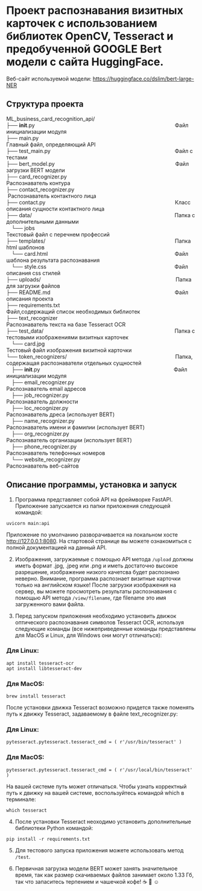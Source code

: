 # Проект распознавания визитных карточек с использованием библиотек OpenCV, Tesseract и предобученной GOOGLE Bert модели с сайта HuggingFace.
Веб-сайт используемой модели: https://huggingface.co/dslim/bert-large-NER

## Структура проекта
ML_business_card_recognition_api/ </br>
├── __init__.py  &emsp;&emsp;&emsp;&emsp;&emsp;&emsp;&emsp;&emsp;&emsp;&emsp;&emsp;&emsp;&emsp;&emsp;&emsp;&emsp;&emsp;&emsp;&emsp;&emsp;&emsp;&emsp;&emsp;&emsp;&emsp;&emsp;                             Файл инициализации модуля </br>
├── main.py &emsp;&emsp;&emsp;&emsp;&emsp;&emsp;&emsp;&emsp;&emsp;&emsp;&emsp;&emsp;&emsp;&emsp;&emsp;&emsp;&emsp;&emsp;&emsp;&emsp;&emsp;&emsp;&emsp;&emsp;&emsp;&ensp;                          Главный файл, определяющий API </br>
├── test_main.py &emsp;&emsp;&emsp;&emsp;&emsp;&emsp;&emsp;&emsp;&emsp;&emsp;&emsp;&emsp;&emsp;&emsp;&emsp;&emsp;&emsp;&emsp;&emsp;&emsp;&emsp;&emsp;&emsp;                            Файл с тестами</br>
├── bert_model.py &emsp;&emsp;&emsp;&emsp;&emsp;&emsp;&emsp;&emsp;&emsp;&emsp;&emsp;&emsp;&emsp;&emsp;&emsp;&emsp;&emsp;&emsp;&emsp;&emsp;&emsp;&emsp;&nbsp;                           Файл загрузки BERT модели </br>
├── card_recognizer.py &emsp;&emsp;&emsp;&emsp;&emsp;&emsp;&emsp;&emsp;&emsp;&emsp;&emsp;&emsp;&emsp;&emsp;&emsp;&emsp;&emsp;&emsp;&emsp;&emsp; Распознаватель контура </br>
├── contact_recognizer.py &emsp;&emsp;&emsp;&emsp;&emsp;&emsp;&emsp;&emsp;&emsp;&emsp;&emsp;&emsp;&emsp;&emsp;&emsp;&emsp;&emsp;&emsp;&ensp;&nbsp;Распознаватель контактного лица</br>
├── contact.py  &emsp;&emsp;&emsp;&emsp;&emsp;&emsp;&emsp;&emsp;&emsp;&emsp;&emsp;&emsp;&emsp;&emsp;&emsp;&emsp;&emsp;&emsp;&emsp;&emsp;&emsp;&emsp;&emsp;&emsp;                                          Класс описания сущности контактного лица</br>
├── data/   &emsp;&emsp;&emsp;&emsp;&emsp;&emsp;&emsp;&emsp;&emsp;&emsp;&emsp;&emsp;&emsp;&emsp;&emsp;&emsp;&emsp;&emsp;&emsp;&emsp;&emsp;&emsp;&emsp;&emsp;&emsp;&emsp;&ensp;                                               Папка с дополнительными данными</br>
&emsp;└── jobs  &emsp;&emsp;&emsp;&emsp;&emsp;&emsp;&emsp;&emsp;&emsp;&emsp;&emsp;&emsp;&emsp;&emsp;&emsp;&emsp;&emsp;&emsp;&emsp;&emsp;&emsp;&emsp;&emsp;&emsp;&emsp;&emsp;                                  Текстовый файл с перечнем профессий</br>
├── templates/ &emsp;&emsp;&emsp;&emsp;&emsp;&emsp;&emsp;&emsp;&emsp;&emsp;&emsp;&emsp;&emsp;&emsp;&emsp;&emsp;&emsp;&emsp;&emsp;&emsp;&emsp;&emsp;&emsp;&emsp; Папка html шаблонов</br>
&emsp;└── card.html &emsp;&emsp;&emsp;&emsp;&emsp;&emsp;&emsp;&emsp;&emsp;&emsp;&emsp;&emsp;&emsp;&emsp;&emsp;&emsp;&emsp;&emsp;&emsp;&emsp;&emsp;&emsp;&emsp;&ensp;&nbsp;Файл шаблона результата распознавания</br>
&emsp;└── style.css &emsp;&emsp;&emsp;&emsp;&emsp;&emsp;&emsp;&emsp;&emsp;&emsp;&emsp;&emsp;&emsp;&emsp;&emsp;&emsp;&emsp;&emsp;&emsp;&emsp;&emsp;&emsp;&emsp;&emsp;Файл описания css стилей</br>
├── uploads/ &emsp;&emsp;&emsp;&emsp;&emsp;&emsp;&emsp;&emsp;&emsp;&emsp;&emsp;&emsp;&emsp;&emsp;&emsp;&emsp;&emsp;&emsp;&emsp;&emsp;&emsp;&emsp;&emsp;&emsp;&emsp; Папка для загрузки файлов</br>
├── README.md     &emsp;&emsp;&emsp;&emsp;&emsp;&emsp;&emsp;&emsp;&emsp;&emsp;&emsp;&emsp;&emsp;&emsp;&emsp;&emsp;&emsp;&emsp;&emsp;&emsp;&emsp;&emsp;&emsp;                                         Файл описания проекта </br>
├── requirements.txt  &emsp;&emsp;&emsp;&emsp;&emsp;&emsp;&emsp;&emsp;&emsp;&emsp;&emsp;&emsp;&emsp;&emsp;&emsp;&emsp;&emsp;&emsp;&emsp;&emsp;&emsp;&nbsp;                                     Файл,содержащий список необходимых библиотек </br>
├── text_recognizer &emsp;&emsp;&emsp;&emsp;&emsp;&emsp;&emsp;&emsp;&emsp;&emsp;&emsp;&emsp;&emsp;&emsp;&emsp;&emsp;&emsp;&emsp;&emsp;&emsp;&emsp;&ensp;            Распознаватель текста на базе Tesseract OCR</br>
├── test_data/   &emsp;&emsp;&emsp;&emsp;&emsp;&emsp;&emsp;&emsp;&emsp;&emsp;&emsp;&emsp;&emsp;&emsp;&emsp;&emsp;&emsp;&emsp;&emsp;&emsp;&emsp;&emsp;&emsp;&emsp;&nbsp;                                                      Папка с тестовыми изображениями визитных карточек </br>
&emsp;└── card.jpg &emsp;&emsp;&emsp;&emsp;&emsp;&emsp;&emsp;&emsp;&emsp;&emsp;&emsp;&emsp;&emsp;&emsp;&emsp;&emsp;&emsp;&emsp;&emsp;&emsp;&emsp;&emsp;&emsp;&emsp;                                         Тестовый файл изображения визитной карточки </br>
└── token_recognizers/ &emsp;&emsp;&emsp;&emsp;&emsp;&emsp;&emsp;&emsp;&emsp;&emsp;&emsp;&emsp;&emsp;&emsp;&emsp;&emsp;&emsp;&emsp;&emsp;&emsp;                                   Папка, содержащая распознаватели отдельных сущностей </br>
&emsp;├── __init__.py  &emsp;&emsp;&emsp;&emsp;&emsp;&emsp;&emsp;&emsp;&emsp;&emsp;&emsp;&emsp;&emsp;&emsp;&emsp;&emsp;&emsp;&emsp;&emsp;&emsp;&emsp;&emsp;&emsp;&emsp;&ensp;&nbsp;                                         Файл инициализации модуля </br>
&emsp;├── email_recognizer.py  &emsp;&emsp;&emsp;&emsp;&emsp;&emsp;&emsp;&emsp;&emsp;&emsp;&emsp;&emsp;&emsp;&emsp;&emsp;&emsp;&emsp;&emsp;&ensp;              Распознаватель email адресов </br>
&emsp;├── job_recognizer.py &emsp;&emsp;&emsp;&emsp;&emsp;&emsp;&emsp;&emsp;&emsp;&emsp;&emsp;&emsp;&emsp;&emsp;&emsp;&emsp;&emsp;&emsp;&emsp;&ensp;                                 Распознаватель должности </br>
&emsp;├── loc_recognizer.py &emsp;&emsp;&emsp;&emsp;&emsp;&emsp;&emsp;&emsp;&emsp;&emsp;&emsp;&emsp;&emsp;&emsp;&emsp;&emsp;&emsp;&emsp;&emsp;&ensp;                     Распознаватель дреса (использует BERT) </br>
&emsp;├── name_recognizer.py &emsp;&emsp;&emsp;&emsp;&emsp;&emsp;&emsp;&emsp;&emsp;&emsp;&emsp;&emsp;&emsp;&emsp;&emsp;&emsp;&emsp;&emsp;&nbsp;                    Распознаватель имени и фамилии (использует BERT) </br>
&emsp;├── org_recognizer.py &emsp;&emsp;&emsp;&emsp;&emsp;&emsp;&emsp;&emsp;&emsp;&emsp;&emsp;&emsp;&emsp;&emsp;&emsp;&emsp;&emsp;&emsp;&emsp;&nbsp;                         Распознаватель организации (использует BERT) </br>
&emsp;├── phone_recognizer.py &emsp;&emsp;&emsp;&emsp;&emsp;&emsp;&emsp;&emsp;&emsp;&emsp;&emsp;&emsp;&emsp;&emsp;&emsp;&emsp;&emsp;&emsp;                        Распознаватель телефонных номеров </br>
&emsp;└── website_recognizer.py &emsp;&emsp;&emsp;&emsp;&emsp;&emsp;&emsp;&emsp;&emsp;&emsp;&emsp;&emsp;&emsp;&emsp;&emsp;&emsp;&emsp;&nbsp;                                 Распознаватель веб-сайтов </br>

## Описание программы, установка и запуск
1. Программа представляет собой API на фреймворке FastAPI. Приложение запускается из папки приложения следующей командой:
```
uvicorn main:api
```
Приложение по умолчанию разворачивается на локальном хосте http://127.0.0.1:8080.
На стартовой странице вы можете ознакомиться с полной документацией на данный API.

2. Изображения, загружаемые с помощью API метода ```/upload``` должны иметь формат .jpg, .jpeg или .png и иметь достаточно высокое разрешение, изображение низкого качетсва будет распознано неверно. Внимание, программа распознает визитные карточки только на английском языке! После загрузки изображения на сервер, вы можете просмотреть результаты распознавания с помощью API метода ```/view/filename```, где filename это имя загруженного вами файла.

3. Перед запуском приложения необходимо установить движок оптического распознавания символов Tesseract OCR, используя следующие команды (все нижеприведенные команды представлены для MacOS и Linux, для Windows они могут отличаться):

### Для Linux:
```
apt install tesseract-ocr
apt install libtesseract-dev
```
### Для MacOS:
```
brew install tesseract
```

После установки движка Tesseract возможно придется также поменять путь к движку Tesseract, задаваемому в файле text_recognizer.py:

### Для Linux:
```
pytesseract.pytesseract.tesseract_cmd = ( r'/usr/bin/tesseract' )
```

### Для MacOS:
```
pytesseract.pytesseract.tesseract_cmd = ( r'/usr/local/bin/tesseract' )
```

На вашей системе путь может отличаться. Чтобы узнать корректный путь к движку на вашей системе, воспользуйтесь командой which в терминале:
```
which tesseract
```
4. После установки Tesseract неоходимо установить дополнительные библиотеки Python командой: 
```
pip install -r requirements.txt
```

5. Для тестового запуска приложения можете использовать метод ```/test```.

6. Первичная загрузка модели BERT может занять значительное время, так как размер скачиваемых файлов занимает около 1.33 Гб, так что запаситесь терпением и чашечкой кофе! ☕️ 🍪 ☺️
